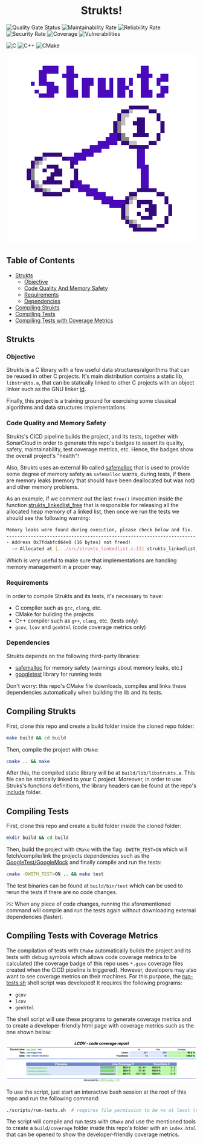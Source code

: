 <h1 align="center">Strukts!</h1>

<p align="left">
  <img alt="Quality Gate Status" src="https://sonarcloud.io/api/project_badges/measure?project=strukts&metric=alert_status">
  <img alt="Maintainability Rate" src="https://sonarcloud.io/api/project_badges/measure?project=strukts&metric=sqale_rating">
  <img alt="Reliability Rate" src="https://sonarcloud.io/api/project_badges/measure?project=strukts&metric=reliability_rating">
  <img alt="Security Rate" src="https://sonarcloud.io/api/project_badges/measure?project=strukts&metric=security_rating">
  <img alt="Coverage" src="https://sonarcloud.io/api/project_badges/measure?project=strukts&metric=coverage">
  <img alt="Vulnerabilities" src="https://sonarcloud.io/api/project_badges/measure?project=strukts&metric=vulnerabilities">
</p>

<p align="left">
  <img alt="C" src="https://img.shields.io/badge/c-%2300599C.svg?style=for-the-badge&logo=c&logoColor=white"/>
  <img alt="C++" src="https://img.shields.io/badge/c++-%2300599C.svg?style=for-the-badge&logo=c%2B%2B&logoColor=white"/>
  <img alt="CMake" src="https://img.shields.io/badge/CMake-%23008FBA.svg?style=for-the-badge&logo=cmakelogoColor=white">
</p>

<p align="center"><img src="docs/strukts.png"></p>

## Table of Contents

- [Strukts](#Strukts)
  - [Objective](#Objective)
  - [Code Quality And Memory Safety](#Code-Quality-And-Memory-Safety)
  - [Requirements](#Requirements)
  - [Dependencies](#Dependencies)
- [Compiling Strukts](#Compiling-Strukts)
- [Compiling Tests](#Compiling-Tests)
- [Compiling Tests with Coverage Metrics](#Compiling-Tests-with-Coverage-Metrics)

## Strukts

### Objective

Strukts is a C library with a few useful data structures/algorithms that can be reused in other C projects. It's main distribution contains a static lib, `libstrukts.a`, that can be statically linked to other C projects with an object linker such as the GNU linker [ld](https://ftp.gnu.org/old-gnu/Manuals/ld-2.9.1/html_mono/ld.html).

Finally, this project is a training ground for exercising some classical algorithms and data structures implementations.

### Code Quality and Memory Safety

Strukts's CICD pipeline builds the project, and its tests, together with SonarCloud in order to generate this repo's badges to assert its quality, safety, maintainability, test coverage metrics, etc. Hence, the badges show the overall project's "health"!

Also, Strukts uses an external lib called [safemalloc](https://github.com/Theldus/safemalloc) that is used to provide some degree of memory safety as `safemalloc` warns, during tests, if there are memory leaks (memory that should have been deallocated but was not) and other memory problems.

As an example, if we comment out the last `free()` invocation inside the function [strukts_linkedlist_free](src/strukts_linkedlist.c) that is responsible for releasing all the allocated heap memory of a linked list, then once we run the tests we should see the following warning:

```sh
Memory leaks were found during execution, please check below and fix.
----------------------------------------------------------------------
- Address 0x7fdabfc064e0 (16 bytes) not freed!
  -> Allocated at [.../src/strukts_linkedlist.c:13] strukts_linkedlist_new()
```

Which is very useful to make sure that implementations are handling memory management in a proper way.

### Requirements

In order to compile Strukts and its tests, it's necessary to have:

- C compiler such as `gcc`, `clang`, etc.
- CMake for building the projects
- C++ compiler such as `g++`, `clang`, etc. (tests only)
- `gcov`, `lcov` and `genhtml` (code coverage metrics only)

### Dependencies

Strukts depends on the following third-party libraries:

- [safemalloc](https://github.com/Theldus/safemalloc) for memory safety (warnings about memory leaks, etc.)
- [googletest](https://github.com/google/googletest) library for running tests

Don't worry: this repo's CMake file downloads, compiles and links these dependencies automatically when building the lib and its tests.

## Compiling Strukts

First, clone this repo and create a build folder inside the cloned repo folder:

```sh
make build && cd build
```

Then, compile the project with `CMake`:

```sh
cmake .. && make
```

After this, the compiled static library will be at `build/lib/libstrukts.a`. This file can be statically linked
to your C project. Moreover, in order to use Struks's functions definitions, the library headers can be found at the repo's [include](include/strukts) folder.

## Compiling Tests

First, clone this repo and create a build folder inside the cloned folder:

```sh
mkdir build && cd build
```

Then, build the project with `CMake` with the flag `-DWITH_TEST=ON` which will fetch/compile/link the projects dependencies such as the [GoogleTest/GoogleMock](https://github.com/google/googletest) and finally compile and run
the tests:

```sh
cmake -DWITH_TEST=ON .. && make test
```

The test binaries can be found at `build/bin/test` which can be used to rerun the tests if there are no code changes.

`PS`: When any piece of code changes, running the aforementioned command will compile and run the tests again without
downloading external dependencies (faster).

## Compiling Tests with Coverage Metrics

The compilation of tests with `CMake` automatically builds the project and its tests with debug symbols which allows code coverage metrics to be calculated (the coverage badge of this repo uses `*.gcov` coverage files created when the CICD pipeline is triggered). However, developers may also want to see coverage metrics on their machines. For this purpose, the [run-tests.sh](scripts/run-tests.sh) shell script was developed! It requires the following programs:

- `gcov`
- `lcov`
- `genhtml`

The shell script will use these programs to generate coverage metrics and to create a developer-friendly html page with coverage metrics such as the one shown below:

![Strukts HTML Coverage Example](docs/coverage.png)

To use the script, just start an interactive bash session at the root of this repo and run the following command:

```sh
./scripts/run-tests.sh  # requires file permission to be +x at least (executable)
```

The script will compile and run tests with `CMake` and use the mentioned tools to create a `build/coverage` folder inside this repo's folder with an `index.html` that can be opened to show the developer-friendly coverage metrics.
